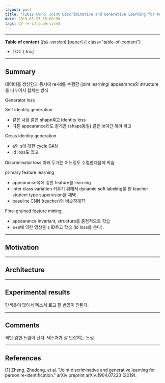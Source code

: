 ```yaml
---
layout: post
title: "[2019 CVPR] Joint Discriminative and Generative Learning for Person Re-identification (*Incomplete*)"
date: 2019-05-27 15:00:00
tags: CV re-id supervised
---
```


<!--more-->

---

**Table of content** (*full-version*)
[[paper]](https://arxiv.org/pdf/1904.07223.pdf) 
{: class="table-of-content"}
* TOC
{:toc}

---

## Summary

데이터를 생성함과 동시에 re-id를 수행함 (joint learning)
appearance와 structure를 나누어서 합치는 방식

Generator loss

Self identity generation
- 같은 사람 같은 shape주고 identity loss
- 다른 appearance라도 같게끔 (shape동일) 같은 id이긴 해야 하고

Cross identity generation
- a와 s에 대한 cycle GAN
- id loss도 있고

Discriminator loss
아래 두개는 어느정도 수렴한다음에 학습

primary feature learning
- appearance쪽에 강한 feature를 learning
- inter class variation 키우기 위해서 dynamic soft labeling을 한 teacher student type supervision을 채택 
- baseline CNN (teacher)와 비슷하게??

Fine-grained feature mining
- appearance invariant, structure를 중점적으로 학습
- a+s에 의한 영상을 s ID주고 학습 (id loss를 쓴다).


---


## Motivation


---

## Architecture

---

## Experimental results

단색옷이 많아서 텍스쳐 로고 잘 반영이 안된다.

---

## Comments

색만 입힌 느낌이 난다. 텍스쳐가 잘 안잡히는 느낌

---

## References

[1] Zheng, Zhedong, et al. "Joint discriminative and generative learning for person re-identification." arXiv preprint arXiv:1904.07223 (2019).
